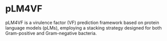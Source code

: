 # pLM4VF
pLM4VF is a virulence factor (VF) prediction framework based on protein language models (pLMs), employing a stacking strategy designed for both Gram-positive and Gram-negative bacteria.
